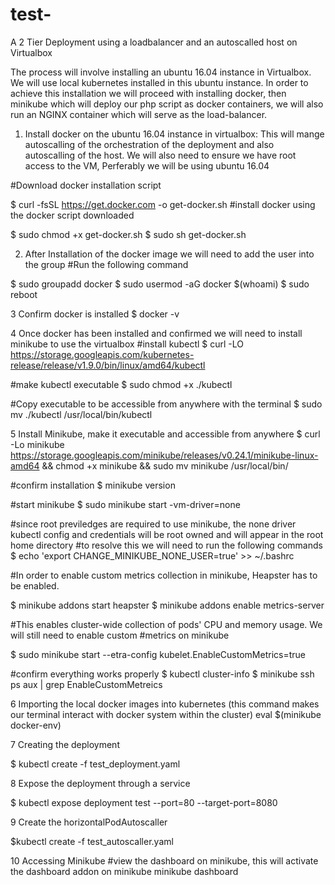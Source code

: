 # test-
A 2 Tier Deployment using a loadbalancer and an autoscalled host on Virtualbox

The process will involve installing an ubuntu 16.04 instance in Virtualbox. We will use local kubernetes installed in this ubuntu instance. In order to achieve this installation we will proceed with installing docker, then minikube which will deploy our php script as docker containers, we will also run an NGINX container which will serve as the load-balancer.


1. Install docker on the ubuntu 16.04 instance in virtualbox: This will mange autoscalling of the orchestration of the deployment and also autoscalling of the host.
We will also need to ensure we have root access to the VM, Perferably we will be using ubuntu 16.04

#Download docker installation script

$ curl -fsSL https://get.docker.com -o get-docker.sh
#install docker using the docker script downloaded

$ sudo chmod +x get-docker.sh
$ sudo sh get-docker.sh


2. After Installation of the docker image we will need to add the user into the group
#Run the following command 

$ sudo groupadd docker
$ sudo usermod -aG docker $(whoami)
$ sudo reboot

3 Confirm docker is installed 
$ docker -v

4 Once docker has been installed and confirmed we will need to install minikube to use the virtualbox
#install kubectl
$ curl -LO https://storage.googleapis.com/kubernetes-release/release/v1.9.0/bin/linux/amd64/kubectl

#make kubectl executable
$ sudo chmod +x ./kubectl

#Copy executable to be accessible from anywhere with the terminal
$ sudo mv ./kubectl /usr/local/bin/kubectl

5 Install Minikube, make it executable and accessible from anywhere
$ curl -Lo minikube https://storage.googleapis.com/minikube/releases/v0.24.1/minikube-linux-amd64 &&    chmod +x minikube && sudo mv minikube /usr/local/bin/

#confirm installation 
$ minikube version

#start minikube
$ sudo minikube start -vm-driver=none
 
#since root previledges are required to use minikube, the none driver kubectl config and credentials will be root owned and will appear in the root home directory
#to resolve this we will need to run the following commands
$ echo 'export CHANGE_MINIKUBE_NONE_USER=true' >> ~/.bashrc

#In order to enable custom metrics collection in minikube, Heapster has to be enabled.

$ minikube addons start heapster
$ minikube addons enable metrics-server

#This enables cluster-wide collection of pods' CPU and memory usage. We will still need to enable custom #metrics on minikube

$ sudo minikube start --etra-config kubelet.EnableCustomMetrics=true 

#confirm everything works properly
$ kubectl cluster-info
$ minikube ssh ps aux | grep EnableCustomMetreics

6 Importing the local docker images into kubernetes (this command makes our terminal interact with docker system within the cluster)
eval $(minikube docker-env)

7 Creating the deployment

$ kubectl create -f test_deployment.yaml

8 Expose the deployment through a service 

$ kubectl expose deployment test --port=80 --target-port=8080

9 Create the horizontalPodAutoscaller

$kubectl create -f test_autoscaller.yaml


10 Accessing Minikube 
#view the dashboard on minikube, this will activate the dashboard addon on minikube
minikube dashboard 



 


